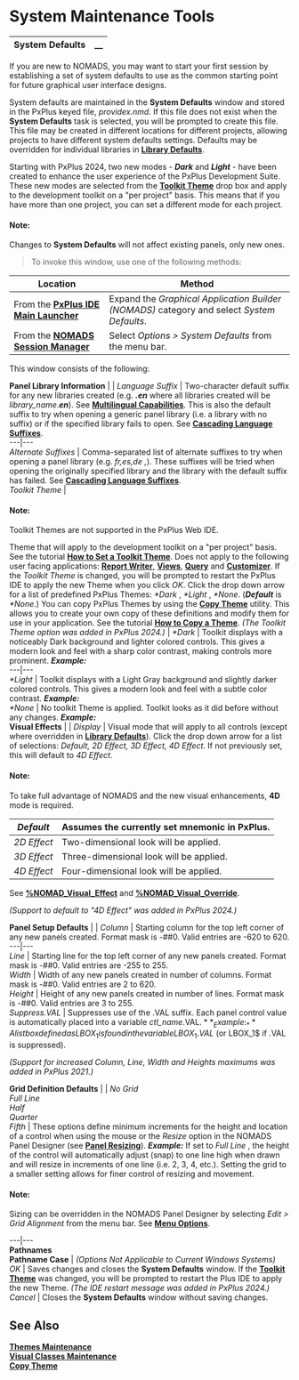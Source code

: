 # System Maintenance Tools

**System Defaults** |  **__**  
---|---  
  
If you are new to NOMADS, you may want to start your first session by establishing a set of system defaults to use as the common starting point for future graphical user interface designs.

System defaults are maintained in the **System Defaults** window and stored in the PxPlus keyed file, _providex.nmd_. If this file does not exist when the **System Defaults** task is selected, you will be prompted to create this file. This file may be created in different locations for different projects, allowing projects to have different system defaults settings. Defaults may be overridden for individual libraries in **[Library Defaults](../../NOMADS%20Development/Maintaining%20Library%20Objects/Library%20Defaults.md)**.

Starting with PxPlus 2024, two new modes - **_Dark_** and **_Light_** \- have been created to enhance the user experience of the PxPlus Development Suite. These new modes are selected from the **[Toolkit Theme](System%20Defaults.htm#Mark4)** drop box and apply to the development toolkit on a "per project" basis. This means that if you have more than one project, you can set a different mode for each project.

#### **Note:**  
Changes to **System Defaults** will not affect existing panels, only new ones.

> To invoke this window, use one of the following methods:

**Location** |  **Method**  
---|---  
From the **[PxPlus IDE Main Launcher](../../../PxPlus%20IDE/IDE%20Main%20Launcher.md)** |  Expand the _Graphical Application Builder (NOMADS)_ category and select _System Defaults_.  
From the **[NOMADS Session Manager](../../NOMADS%20Development/Getting%20Started.htm#sessionmgr)** |  Select _Options > System Defaults_ from the menu bar.  
  
This window consists of the following:

**Panel Library Information** |  |  _Language Suffix_ |  Two-character default suffix for any new libraries created (e.g. **_.en_** where all libraries created will be _library_name_.**_en_**). See **[Multilingual Capabilities](../../Multilingual%20Capabilities/Introduction.md)**. This is also the default suffix to try when opening a generic panel library (i.e. a library with no suffix) or if the specified library fails to open. See **[Cascading Language Suffixes](../../Multilingual%20Capabilities/Cascading%20Language%20Suffixes/Overview.md)**.  
---|---  
_Alternate Suffixes_ |  Comma-separated list of alternate suffixes to try when opening a panel library (e.g. _fr,es,de_ _,_). These suffixes will be tried when opening the originally specified library and the library with the default suffix has failed. See **[Cascading Language Suffixes](../../Multilingual%20Capabilities/Cascading%20Language%20Suffixes/Overview.md)**.  
_Toolkit Theme_ | 

#### **Note:**  
Toolkit Themes are not supported in the PxPlus Web IDE.

Theme that will apply to the development toolkit on a "per project" basis. See the tutorial **[How to Set a Toolkit Theme](../../../How%20To/How%20to%20Set%20Toolkit%20Theme.md)**. Does not apply to the following user facing applications: **[Report Writer](../../../Report%20Writer/Introduction.md)**, **[Views](../../../Views%20System/Introduction.md)**, **[Query](../../Dictionary-Based%20Development/Query%20Subsystem/Overview.md)** and **[Customizer](../../Customizer/Overview.md)**. If the _Toolkit Theme_ is changed, you will be prompted to restart the PxPlus IDE to apply the new Theme when you click _OK_. Click the drop down arrow for a list of predefined PxPlus Themes: _*Dark_ , _*Light_ , _*None_. (**_Default_** is _*None_.) You can copy PxPlus Themes by using the **[Copy Theme](Copy%20Theme.md)** utility. This allows you to create your own copy of these definitions and modify them for use in your application. See the tutorial **[How to Copy a Theme](../../../How%20To/How%20to%20Copy%20Theme.md)**. _(The Toolkit Theme option was added in PxPlus 2024.)_ |  _*Dark_ |  Toolkit displays with a noticeably Dark background and lighter colored controls. This gives a modern look and feel with a sharp color contrast, making controls more prominent. **_Example:_**  
---|---  
_*Light_ |  Toolkit displays with a Light Gray background and slightly darker colored controls. This gives a modern look and feel with a subtle color contrast. **_Example:_**  
_*None_ |  No toolkit Theme is applied. Toolkit looks as it did before without any changes. **_Example:_**  
**Visual Effects** |  |  _Display_ |  Visual mode that will apply to all controls (except where overridden in **[Library Defaults](../../NOMADS%20Development/Maintaining%20Library%20Objects/Library%20Defaults.md)**).  Click the drop down arrow for a list of selections: _Default, 2D Effect, 3D Effect, 4D Effect_. If not previously set, this will default to _4D Effect_.

#### **Note:**  
To take full advantage of NOMADS and the new visual enhancements, **4D** mode is required.

|  _Default_ |  Assumes the currently set mnemonic in PxPlus.  
---|---  
_2D Effect_ |  Two-dimensional look will be applied.  
_3D Effect_ |  Three-dimensional look will be applied.  
_4D Effect_ |  Four-dimensional look will be applied.  
  
See **[%NOMAD_Visual_Effect](../../Appendix/NOMADS%20Variables/Overview.htm#visualeffect)** and **[%NOMAD_Visual_Override](../../Appendix/NOMADS%20Variables/Overview.htm#visualoverride)**.

_(Support to default to "4D Effect" was added in PxPlus 2024.)_  
  
**Panel Setup Defaults** |  |  _Column_ |  Starting column for the top left corner of any new panels created. Format mask is -##0. Valid entries are -620 to 620.  
---|---  
_Line_ |  Starting line for the top left corner of any new panels created. Format mask is -##0. Valid entries are -255 to 255.  
_Width_ |  Width of any new panels created in number of columns. Format mask is -##0. Valid entries are 2 to 620.  
_Height_ |  Height of any new panels created in number of lines. Format mask is -##0. Valid entries are 3 to 255.  
_Suppress.VAL_ |  Suppresses use of the .VAL suffix. Each panel control value is automatically placed into a variable _ctl_name_.VAL$. **_Example:_** A list box defined as LBOX_1 is found in the variable LBOX_1.VAL$ (or LBOX_1$ if .VAL is suppressed).  
  
_(Support for increased Column, Line, Width and Heights maximums was added in PxPlus 2021.)_  
  
**Grid Definition Defaults** |  |  _No Grid  
Full Line  
Half  
Quarter  
Fifth_ |  These options define minimum increments for the height and location of a control when using the mouse or the _Resize_ option in the NOMADS Panel Designer (see **[Panel Resizing](../../Panel%20Designer/Resizing%20and%20Persistence/Panel%20Resizing.md)**). **_Example:_** If set to _Full Line_ , the height of the control will automatically adjust (snap) to one line high when drawn and will resize in increments of one line (i.e. 2, 3, 4, etc.). Setting the grid to a smaller setting allows for finer control of resizing and movement.

#### **Note:**  
Sizing can be overridden in the NOMADS Panel Designer by selecting _Edit > Grid Alignment_ from the menu bar. See **[Menu Options](../../Panel%20Designer/Work%20Area/Menu%20Options.htm#edit)**.  
  
---|---  
**Pathnames**  
**Pathname Case** |  _(Options Not Applicable to Current Windows Systems)_  
_OK_ |  Saves changes and closes the **System Defaults** window. If the **[Toolkit Theme](System%20Defaults.htm#Mark2)** was changed, you will be prompted to restart the Plus IDE to apply the new Theme. _(The IDE restart message was added in PxPlus 2024.)_  
_Cancel_ |  Closes the **System Defaults** window without saving changes.  
  
## See Also

**[Themes Maintenance](Themes.htm#themesutil)**  
**[Visual Classes Maintenance](Visual%20Classes.htm#vcutility)**  
**[Copy Theme](Copy%20Theme.md)**
